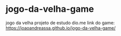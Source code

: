 # jogo-da-velha-game
 jogo da velha projeto de estudo dio.me
 link do game:
 https://joaoandreassa.github.io/jogo-da-velha-game/
